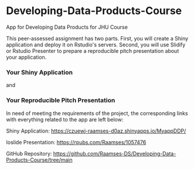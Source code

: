 # Developing-Data-Products-Course
App for Developing Data Products for JHU Course

This peer-assessed assignment has two parts. First, you will create a Shiny application and deploy it on Rstudio's servers. Second, you will use Slidify or Rstudio Presenter to prepare a reproducible pitch presentation about your application.

### Your Shiny Application

and

### Your Reproducible Pitch Presentation

In need of meeting the requirements of the project, the corresponding links with everything related to the app are left below:

Shiny Application: https://czuewj-raamses-d0az.shinyapps.io/MyappDDP/

Ioslide Presentation: https://rpubs.com/Raamses/1057476

GitHub Repository: https://github.com/Raamses-DS/Developing-Data-Products-Course/tree/main
